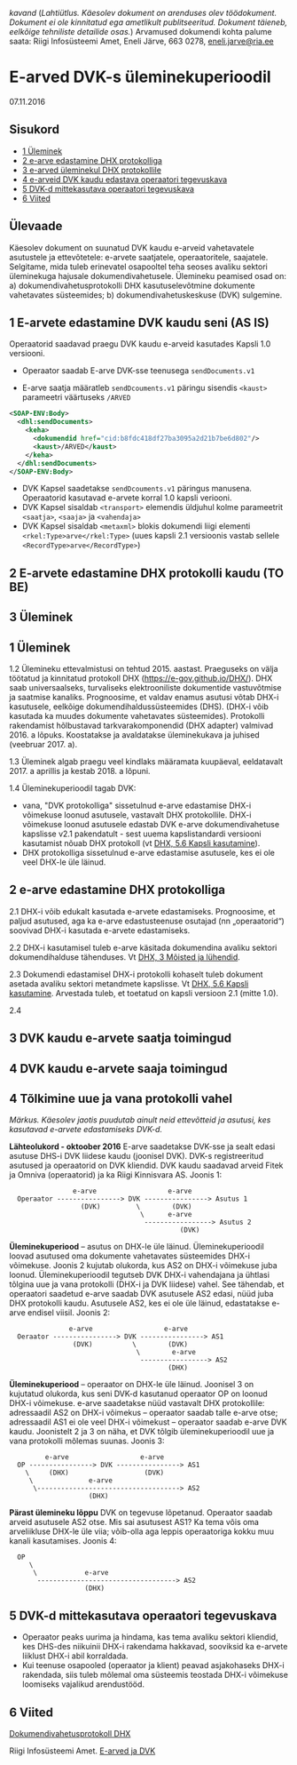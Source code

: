 _kavand_ (_Lahtiütlus. Käesolev dokument on arenduses olev töödokument. Dokument ei ole kinnitatud ega ametlikult publitseeritud. Dokument täieneb, eelkõige tehniliste detailide osas._) Arvamused dokumendi kohta palume saata: Riigi Infosüsteemi Amet, Eneli Järve, 663 0278, eneli.jarve@ria.ee

# E-arved DVK-s üleminekuperioodil

07.11.2016

## Sisukord

- [1 Üleminek](#1-uleminek)
- [2 e-arve edastamine DHX protokolliga](#2--e-arve-edastamine-dhx-protokolliga)
- [3 e-arved üleminekul DHX protokollile](#3--e-arved-%C3%BCleminekul-dhx-protokollile)
- [4 e-arveid DVK kaudu edastava operaatori tegevuskava](#4-e-arveid-dvk-kaudu-edastava-operaatori-tegevuskava)
- [5 DVK-d mittekasutava operaatori tegevuskava](#5-dvk-d-mittekasutava-operaatori-tegevuskava)
- [6 Viited](#6-viited)

## Ülevaade

Käesolev dokument on suunatud DVK kaudu e-arveid vahetavatele asutustele ja ettevõtetele: e-arvete saatjatele, operaatoritele, saajatele. Selgitame, mida tuleb erinevatel osapooltel teha seoses avaliku sektori üleminekuga hajusale dokumendivahetusele. Ülemineku peamised osad on: a) dokumendivahetusprotokolli DHX kasutuselevõtmine dokumente vahetavates süsteemides; b)  dokumendivahetuskeskuse (DVK) sulgemine.

## 1 E-arvete edastamine DVK kaudu seni (AS IS)

Operaatorid saadavad praegu DVK kaudu e-arveid kasutades Kapsli 1.0 versiooni.

- Operaator saadab E-arve DVK-sse teenusega `sendDocuments.v1`

- E-arve saatja määratleb `sendDcouments.v1` päringu sisendis `<kaust>` parameetri väärtuseks `/ARVED`

```xml
<SOAP-ENV:Body>
  <dhl:sendDocuments>
    <keha>
      <dokumendid href="cid:b8fdc418df27ba3095a2d21b7be6d802"/>
      <kaust>/ARVED</kaust>
    </keha>
  </dhl:sendDocuments>
</SOAP-ENV:Body>
```

- DVK Kapsel saadetakse `sendDcouments.v1` päringus manusena. Operaatorid kasutavad e-arvete korral 1.0 kapsli veriooni. 
- DVK Kapsel sisaldab `<transport>` elemendis üldjuhul kolme parameetrit `<saatja>`, `<saaja>` ja `<vahendaja>`
- DVK Kapsel sisaldab `<metaxml>` blokis dokumendi liigi elementi `<rkel:Type>arve</rkel:Type>` (uues kapsli 2.1 versioonis vastab sellele `<RecordType>arve</RecordType>`)

## 2 E-arvete edastamine DHX protokolli kaudu (TO BE)

## 3 Üleminek

## 1 Üleminek



1.2 Ülemineku ettevalmistusi on tehtud 2015. aastast. Praeguseks on välja töötatud ja kinnitatud protokoll DHX (https://e-gov.github.io/DHX/). DHX saab universaalseks, turvaliseks elektrooniliste dokumentide vastuvõtmise ja saatmise kanaliks. Prognoosime, et valdav enamus asutusi võtab DHX-i kasutusele, eelkõige dokumendihaldussüsteemides (DHS). (DHX-i võib kasutada ka muudes dokumente vahetavates süsteemides). Protokolli rakendamist hõlbustavad tarkvarakomponendid (DHX adapter) valmivad 2016. a lõpuks. Koostatakse ja avaldatakse üleminekukava ja juhised (veebruar 2017. a).

1.3 Üleminek algab praegu veel kindlaks määramata kuupäeval, eeldatavalt 2017. a aprillis ja kestab 2018. a lõpuni.

1.4 Üleminekuperioodil tagab DVK:
  - vana, "DVK protokolliga" sissetulnud e-arve edastamise DHX-i võimekuse loonud asutusele, vastavalt DHX protokollile. DHX-i võimekuse loonud asutusele edastab DVK e-arve dokumendivahetuse kapslisse v2.1 pakendatult - sest uuema  kapslistandardi versiooni kasutamist nõuab DHX protokoll (vt [DHX, 5.6 Kapsli kasutamine](https://e-gov.github.io/DHX/#56-kapsli-kasutamine)).
  - DHX protokolliga sissetulnud e-arve edastamise asutusele, kes ei ole veel DHX-le üle läinud.

## 2  e-arve edastamine DHX protokolliga

2.1 DHX-i võib edukalt kasutada e-arvete edastamiseks. Prognoosime, et paljud asutused, aga ka e-arve edastusteenuse osutajad (nn „operaatorid“) soovivad DHX-i kasutada e-arvete edastamiseks.

2.2 DHX-i kasutamisel tuleb e-arve käsitada dokumendina avaliku sektori dokumendihalduse tähenduses. Vt [DHX, 3 Mõisted ja lühendid](https://e-gov.github.io/DHX/#3-m%C3%B5isted-ja-l%C3%BChendid).

2.3 Dokumendi edastamisel DHX-i protokolli kohaselt tuleb dokument asetada avaliku sektori metandmete kapslisse. Vt [DHX, 5.6 Kapsli kasutamine](https://e-gov.github.io/DHX/#56-kapsli-kasutamine). Arvestada tuleb, et toetatud on kapsli versioon 2.1 (mitte 1.0).

2.4 

## 3 DVK kaudu e-arvete saatja toimingud

## 4 DVK kaudu e-arvete saaja toimingud 





## 4 Tõlkimine uue ja vana protokolli vahel

_Märkus. Käesolev jaotis puudutab ainult neid ettevõtteid ja asutusi, kes kasutavad e-arvete edastamiseks DVK-d._

__Lähteolukord - oktoober 2016__ E-arve saadetakse DVK-sse ja sealt edasi asutuse DHS-i DVK liidese kaudu (joonisel DVK). DVK-s registreeritud asutused ja operaatorid on DVK kliendid. DVK kaudu saadavad arveid Fitek ja Omniva (operaatorid) ja ka Riigi Kinnisvara AS. Joonis 1:
```
                e-arve                  e-arve
  Operaator ----------------> DVK ----------------> Asutus 1
                  (DVK)         \        (DVK)
                                 \      e-arve
                                  -----------------> Asutus 2
                                           (DVK)                   
```
__Üleminekuperiood__ – asutus on DHX-le üle läinud. Üleminekuperioodil loovad asutused oma dokumente vahetavates süsteemides DHX-i võimekuse. Joonis 2 kujutab olukorda, kus AS2 on DHX-i võimekuse juba loonud. Üleminekuperioodil tegutseb DVK DHX-i vahendajana ja ühtlasi tõlgina uue ja vana protokolli (DHX-i ja DVK liidese) vahel. See tähendab, et operaatori saadetud e-arve saadab DVK asutusele AS2 edasi, nüüd juba DHX protokolli kaudu. Asutusele AS2, kes ei ole üle läinud, edastatakse e-arve endisel viisil. Joonis 2:
```
               e-arve                  e-arve
  Oeraator ----------------> DVK ----------------> AS1
                (DVK)          \        (DVK)
                                \        e-arve
                                 -----------------> AS2
                                        (DHX)                   
```

__Üleminekuperiood__ – operaator on DHX-le üle läinud. Joonisel 3 on kujutatud olukorda, kus seni DVK-d kasutanud operaator OP on loonud DHX-i võimekuse. e-arve saadetakse nüüd vastavalt DHX protokollile: adressaadil AS2 on DHX-i võimekus – operaator saadab talle e-arve otse; adressaadil AS1 ei ole veel DHX-i võimekust – operaator saadab e-arve DVK kaudu. Joonistelt 2 ja 3 on näha, et DVK tõlgib üleminekuperioodil uue ja vana protokolli mõlemas suunas. Joonis 3:
```
         e-arve                  e-arve
  OP ----------------> DVK ----------------> AS1
    \     (DHX)                   (DVK)
     \              e-arve
      \------------------------------------> AS2
                    (DHX)                   
```
__Pärast ülemineku lõppu__ DVK on tegevuse lõpetanud. Operaator saadab arveid asutusele AS2 otse. Mis sai asutusest AS1? Ka tema võis oma arveliikluse DHX-le üle viia; võib-olla aga leppis operaatoriga kokku muu kanali kasutamises. Joonis 4:
```
  OP 
     \   
      \            e-arve         
       -----------------------------------> AS2   
                   (DHX)
```

## 5 DVK-d mittekasutava operaatori tegevuskava

- Operaator peaks uurima ja hindama, kas tema avaliku sektori kliendid, kes DHS-des niikuinii DHX-i rakendama hakkavad, sooviksid ka e-arvete liiklust DHX-i abil korraldada.
- Kui teenuse osapooled (operaator ja klient) peavad asjakohaseks DHX-i rakendada, siis tuleb mõlemal oma süsteemis teostada DHX-i võimekuse loomiseks vajalikud arendustööd.

## 6 Viited

[Dokumendivahetusprotokoll DHX](https://e-gov.github.io/DHX/)

Riigi Infosüsteemi Amet. [E-arved ja DVK](https://www.ria.ee/ee/e-arved.html)
